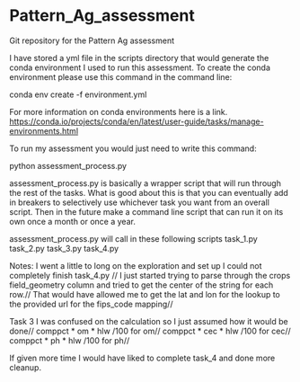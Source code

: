 # Pattern_Ag_assessment
Git repository for the Pattern Ag assessment

I have stored a yml file in the scripts directory that would generate the conda environment I used to run this assessment.
To create the conda environment please use this command in the command line:

conda env create -f environment.yml

For more information on conda environments here is a link. https://conda.io/projects/conda/en/latest/user-guide/tasks/manage-environments.html

To run my assessment you would just need to write this command:

python assessment_process.py

assessment_process.py is basically a wrapper script that will run through the rest of the tasks. 
What is good about this is that you can eventually add in breakers to selectively use whichever task you want from an overall script.
Then in the future make a command line script that can run it on its own once a month or once a year.

assessment_process.py will call in these following scripts
task_1.py
task_2.py
task_3.py
task_4.py

Notes: 
I went a little to long on the exploration and set up I could not completely finish task_4.py //
I just started trying to parse through the crops field_geometry column and tried to get the center of the string for each row.//
That would have allowed me to get the lat and lon for the lookup to the provided url for the fips_code mapping//

Task 3 I was confused on the calculation so I just assumed how it would be done//
 comppct * om * hlw /100 for om//
 comppct * cec * hlw /100 for cec//
 comppct * ph * hlw /100 for ph//

If given more time I would have liked to complete task_4 and done more cleanup.